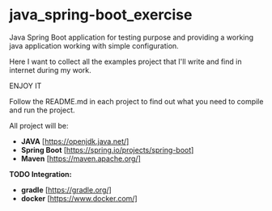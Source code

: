 # java_spring-boot_exercise
Java Spring Boot application for testing purpose and providing a working java application working with simple configuration.

Here I want to collect all the  examples project that I'll write and find in internet during my work.

ENJOY IT

Follow the README.md in each project to find out what you need to compile and run the project.

All project will be:
- **JAVA** [https://openjdk.java.net/]
- **Spring Boot** [https://spring.io/projects/spring-boot]
- **Maven** [https://maven.apache.org/]

**TODO Integration:**
- **gradle** [https://gradle.org/]
- **docker** [https://www.docker.com/]
